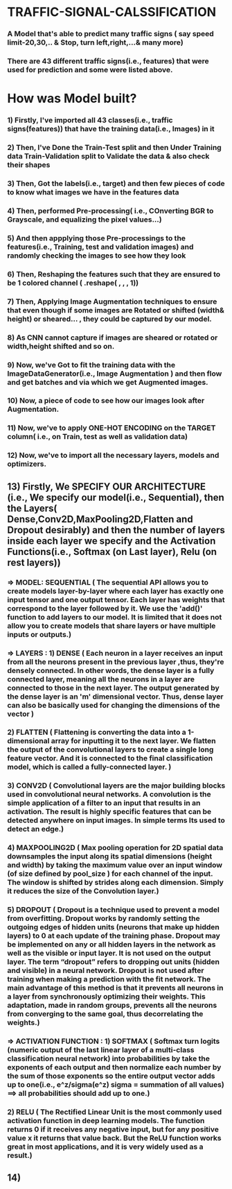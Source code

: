 # TRAFFIC-SIGNAL-CALSSIFICATION
### A Model that's able to predict many traffic signs ( say speed limit-20,30,.. & Stop, turn left,right,...& many more)
### There are 43 different traffic signs(i.e., features) that were used for prediction and some were listed above.
# How was Model built?
### 1) Firstly, I've imported all 43 classes(i.e., traffic signs(features)) that have the training data(i.e., Images) in it
### 2) Then, I've Done the Train-Test split and then Under Training data Train-Validation split to Validate the data & also check their shapes
### 3) Then, Got the labels(i.e., target) and then few pieces of code to know what images we have in the features data
### 4) Then, performed Pre-processing( i.e., COnverting BGR to Grayscale, and equalizing the pixel values...)
### 5) And then appplying those Pre-processings to the features(i.e., Training, test and validation images) and randomly checking the images to see how they look
### 6) Then, Reshaping the features such that they are ensured to be 1 colored channel ( .reshape( , , , 1))
### 7) Then, Applying Image Augmentation techniques to ensure that even though if some images are Rotated or shifted (width& height) or sheared... , they could be captured by our model.
### 8) As CNN cannot capture if images are sheared or rotated or width,height shifted and so on.
### 9) Now, we've Got to fit the training data with the ImageDataGenerator(i.e., Image Augmentation ) and then flow and get batches and via which we get Augmented images.
### 10) Now, a piece of code to see how our images look after Augmentation.
### 11) Now, we've to apply ONE-HOT ENCODING on the TARGET column( i.e., on Train, test as well as validation data)
### 12) Now, we've to import all the necessary layers, models and optimizers.
## 13) Firstly, We SPECIFY OUR ARCHITECTURE (i.e., We specify our model(i.e., Sequential), then the Layers( Dense,Conv2D,MaxPooling2D,Flatten and Dropout desirably) and then the number of layers inside each layer we specify and the Activation Functions(i.e., Softmax (on Last layer), Relu (on rest layers)) 
### => MODEL: SEQUENTIAL ( The sequential API allows you to create models layer-by-layer  where each layer has exactly one input tensor and one output tensor. Each layer has weights that correspond to the layer followed by it. We use the 'add()' function to add layers to our model. It is limited that it does not allow you to create models that share layers or have multiple inputs or outputs.)
### => LAYERS : 1) DENSE ( Each neuron in a layer receives an input from all the neurons present in the previous layer ,thus, they're densely connected. In other words, the dense layer is a fully connected layer, meaning all the neurons in a layer are connected to those in the next layer. The output generated by the dense layer is an 'm' dimensional vector. Thus, dense layer can also be  basically used for changing the dimensions of the vector ) 
### 2) FLATTEN ( Flattening is converting the data into a 1-dimensional array for inputting it to the next layer. We flatten the output of the convolutional layers to create a single long feature vector. And it is connected to the final classification model, which is called a fully-connected layer. )
### 3) CONV2D ( Convolutional layers are the major building blocks used in convolutional neural networks. A convolution is the simple application of a filter to an input that results in an activation. The result is highly specific features that can be detected anywhere on input images. In simple terms Its used to detect an edge.)
### 4) MAXPOOLING2D ( Max pooling operation for 2D spatial data downsamples the input along its spatial dimensions (height and width) by taking the maximum value over an input window (of size defined by pool_size ) for each channel of the input. The window is shifted by strides along each dimension. Simply it reduces the size of the Convolution layer.)
### 5) DROPOUT ( Dropout is a technique used to prevent a model from overfitting. Dropout works by randomly setting the outgoing edges of hidden units (neurons that make up hidden layers) to 0 at each update of the training phase. Dropout may be implemented on any or all hidden layers in the network as well as the visible or input layer. It is not used on the output layer. The term “dropout” refers to dropping out units (hidden and visible) in a neural network. Dropout is not used after training when making a prediction with the fit network. The main advantage of this method is that it prevents all neurons in a layer from synchronously optimizing their weights. This adaptation, made in random groups, prevents all the neurons from converging to the same goal, thus decorrelating the weights.)
### => ACTIVATION FUNCTION : 1) SOFTMAX ( Softmax turn logits (numeric output of the last linear layer of a multi-class classification neural network) into probabilities by take the exponents of each output and then normalize each number by the sum of those exponents so the entire output vector adds up to one(i.e., e^z/sigma(e^z) sigma = summation of all values) ==> all probabilities should add up to one.) 
### 2) RELU ( The Rectified Linear Unit is the most commonly used activation function in deep learning models. The function returns 0 if it receives any negative input, but for any positive value x it returns that value back. But the ReLU function works great in most applications, and it is very widely used as a result.)
## 14) 
